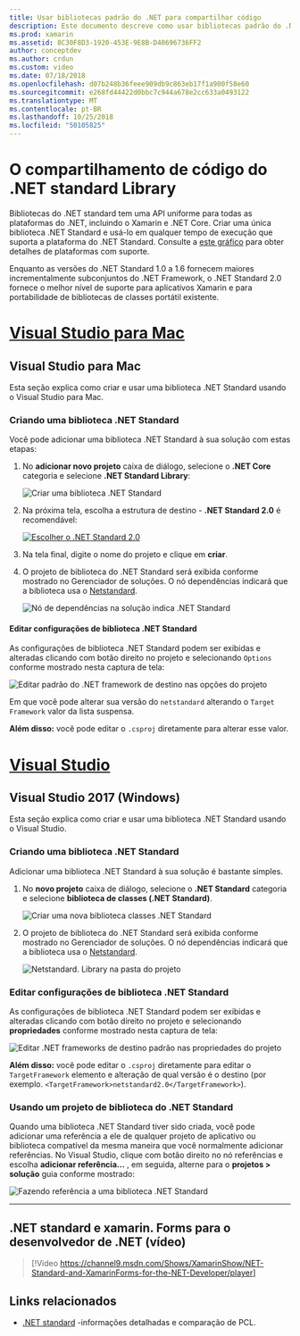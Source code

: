 ```yaml
---
title: Usar bibliotecas padrão do .NET para compartilhar código
description: Este documento descreve como usar bibliotecas padrão do .NET para compartilhar código. Ele aborda a criação de uma biblioteca .NET Standard, edição de suas configurações e usá-lo em um aplicativo.
ms.prod: xamarin
ms.assetid: 8C30F8D3-1920-453E-9E8B-D40696736FF2
author: conceptdev
ms.author: crdun
ms.custom: video
ms.date: 07/18/2018
ms.openlocfilehash: d07b248b36feee909db9c863eb17f1a900f58e60
ms.sourcegitcommit: e268fd44422d0bbc7c944a678e2cc633a0493122
ms.translationtype: MT
ms.contentlocale: pt-BR
ms.lasthandoff: 10/25/2018
ms.locfileid: "50105825"
---
```

# <a name="net-standard-library-code-sharing"></a>O compartilhamento de código do .NET standard Library

Bibliotecas do .NET standard tem uma API uniforme para todas as plataformas do .NET, incluindo o Xamarin e .NET Core. Criar uma única biblioteca .NET Standard e usá-lo em qualquer tempo de execução que suporta a plataforma do .NET Standard. Consulte a [este gráfico](https://docs.microsoft.com/dotnet/standard/net-standard#net-implementation-support) para obter detalhes de plataformas com suporte.

Enquanto as versões do .NET Standard 1.0 a 1.6 fornecem maiores incrementalmente subconjuntos do .NET Framework, o .NET Standard 2.0 fornece o melhor nível de suporte para aplicativos Xamarin e para portabilidade de bibliotecas de classes portátil existente.

# <a name="visual-studio-for-mactabmacos"></a>[Visual Studio para Mac](#tab/macos)

## <a name="visual-studio-for-mac"></a>Visual Studio para Mac

Esta seção explica como criar e usar uma biblioteca .NET Standard usando o Visual Studio para Mac.

### <a name="creating-a-net-standard-library"></a>Criando uma biblioteca .NET Standard

Você pode adicionar uma biblioteca .NET Standard à sua solução com estas etapas:

1. No **adicionar novo projeto** caixa de diálogo, selecione o **.NET Core** categoria e selecione **.NET Standard Library**:

    ![Criar uma biblioteca .NET Standard](net-standard-images/vsm01-m157.png "criando um novo .NET Standard library")

2. Na próxima tela, escolha a estrutura de destino - **.NET Standard 2.0** é recomendável:

    [![Escolher o .NET Standard 2.0](net-standard-images/vsm01a-m157-sml.png)](net-standard-images/vsm01a-m157.png#lightbox)

3. Na tela final, digite o nome do projeto e clique em **criar**.

4. O projeto de biblioteca do .NET Standard será exibida conforme mostrado no Gerenciador de soluções. O nó dependências indicará que a biblioteca usa o [Netstandard](https://www.nuget.org/packages/NETStandard.Library/).

    ![Nó de dependências na solução indica .NET Standard](net-standard-images/vsm02-m157.png)

#### <a name="editing-net-standard-library-settings"></a>Editar configurações de biblioteca .NET Standard

As configurações de biblioteca .NET Standard podem ser exibidas e alteradas clicando com botão direito no projeto e selecionando `Options` conforme mostrado nesta captura de tela:

![Editar padrão do .NET framework de destino nas opções do projeto](net-standard-images/vsm03-m157.png "editar a versão do .NET Standard Framework de destino nas opções do projeto")

Em que você pode alterar sua versão do `netstandard` alterando o `Target Framework` valor da lista suspensa.

**Além disso:** você pode editar o `.csproj` diretamente para alterar esse valor.

# <a name="visual-studiotabwindows"></a>[Visual Studio](#tab/windows)

## <a name="visual-studio-2017-windows"></a>Visual Studio 2017 (Windows)

Esta seção explica como criar e usar uma biblioteca .NET Standard usando o Visual Studio.

### <a name="creating-a-net-standard-library"></a>Criando uma biblioteca .NET Standard

Adicionar uma biblioteca .NET Standard à sua solução é bastante simples.

1. No **novo projeto** caixa de diálogo, selecione o **.NET Standard** categoria e selecione **biblioteca de classes (.NET Standard)**.

    ![Criar uma nova biblioteca classes .NET Standard](net-standard-images/vs01-w157.png "nova biblioteca de classes .NET Standard criar")

2. O projeto de biblioteca do .NET Standard será exibida conforme mostrado no Gerenciador de soluções. O nó dependências indicará que a biblioteca usa o [Netstandard](https://www.nuget.org/packages/NETStandard.Library/).

    ![Netstandard. Library na pasta do projeto](net-standard-images/vs02-w157.png "projeto .NET Standard na solução")

### <a name="editing-net-standard-library-settings"></a>Editar configurações de biblioteca .NET Standard

As configurações de biblioteca .NET Standard podem ser exibidas e alteradas clicando com botão direito no projeto e selecionando **propriedades** conforme mostrado nesta captura de tela:

![Editar .NET frameworks de destino padrão nas propriedades do projeto](net-standard-images/vs03-w157.png "fazer referência a uma biblioteca .NET Standard da mesma maneira que outros projetos")

**Além disso:** você pode editar o `.csproj` diretamente para editar o `TargetFramework` elemento e alteração de qual versão é o destino (por exemplo. `<TargetFramework>netstandard2.0</TargetFramework>`).

### <a name="using-a-net-standard-library-project"></a>Usando um projeto de biblioteca do .NET Standard

Quando uma biblioteca .NET Standard tiver sido criada, você pode adicionar uma referência a ele de qualquer projeto de aplicativo ou biblioteca compatível da mesma maneira que você normalmente adicionar referências. No Visual Studio, clique com botão direito no nó referências e escolha **adicionar referência...**  , em seguida, alterne para o **projetos > solução** guia conforme mostrado:

![Fazendo referência a uma biblioteca .NET Standard](net-standard-images/vs04.png "no Visual Studio, clique com botão direito no nó referências e escolha Adicionar referência... e alterne para a guia de projetos da solução, conforme mostrado")

-----

## <a name="net-standard-and-xamarinforms-for-the-net-developer-video"></a>.NET standard e xamarin. Forms para o desenvolvedor de .NET (vídeo)

> [!Video https://channel9.msdn.com/Shows/XamarinShow/NET-Standard-and-XamarinForms-for-the-NET-Developer/player]

## <a name="related-links"></a>Links relacionados

* [.NET standard](https://docs.microsoft.com/dotnet/standard/net-standard) -informações detalhadas e comparação de PCL.
